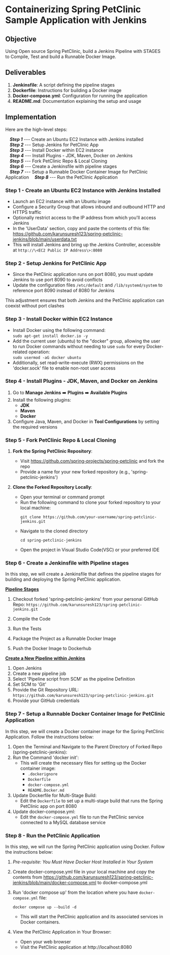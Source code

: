 # Containerizing Spring PetClinic Sample Application with Jenkins 

## Objective
Using Open source Spring PetClinic, build a Jenkins Pipeline with STAGES to Compile, Test and build a Runnable Docker Image. 

## Deliverables
1. **Jenkinsfile**: A script defining the pipeline stages
2. **Dockerfile**: Instructions for building a Docker image
3. **Docker-compose.yml**: Configuration for running the application
4. **README.md**: Documentation explaining the setup and usage

## Implementation
Here are the high-level steps:

&ensp;&ensp;***Step 1*** --- Create an Ubuntu EC2 Instance with Jenkins installed  
&ensp;&ensp;***Step 2*** --- Setup Jenkins for PetClinic App  
&ensp;&ensp;***Step 3*** --- Install Docker within EC2 instance  
&ensp;&ensp;***Step 4*** --- Install Plugins - JDK, Maven, Docker on Jenkins  
&ensp;&ensp;***Step 5*** --- Fork PetClinic Repo & Local Cloning  
&ensp;&ensp;***Step 6*** --- Create a Jenkinsfile with pipeline stages  
&ensp;&ensp;***Step 7*** --- Setup a Runnable Docker Container Image for PetClinic Application
&ensp;&ensp;***Step 8*** --- Run the PetClinic Application  


### Step 1 - Create an Ubuntu EC2 Instance with Jenkins Installed
- Launch an EC2 instance with an Ubuntu image
- Configure a Security Group that allows inbound and outbound HTTP and HTTPS traffic
- Optionally restrict access to the IP address from which you'll access Jenkins
- In the 'UserData' section, copy and paste the contents of this file: https://github.com/karunsuresh123/spring-petclinic-jenkins/blob/main/userdata.txt
- This will install Jenkins and bring up the Jenkins Controller, accessible at `http://\<EC2 Public IP Address\>:8080`

### Step 2 - Setup Jenkins for PetClinic App
- Since the PetClinic application runs on port 8080, you must update Jenkins to use port 8090 to avoid conflicts
- Update the configuration files `/etc/default` and `/lib/systemd/system` to reference port 8090 instead of 8080 for Jenkins

This adjustment ensures that both Jenkins and the PetClinic application can coexist without port clashes

### Step 3 - Install Docker within EC2 Instance
- Install Docker using the following command:  
 `sudo apt-get install docker.io -y`
- Add the current user (ubuntu) to the "docker" group, allowing the user to run Docker commands without needing to use `sudo` for every Docker-related operation:  
 `sudo usermod -aG docker ubuntu`
- Additionally, set read-write-execute (RWX) permissions on the 'docker.sock' file to enable non-root user access


### Step 4 - Install Plugins - JDK, Maven, and Docker on Jenkins
1. Go to **Manage Jenkins** ➡️ **Plugins** ➡️ **Available Plugins**
2. Install the following plugins:
    - **JDK**
    - **Maven**
    - **Docker**
3. Configure Java, Maven, and Docker in **Tool Configurations** by setting the required versions


### Step 5 - Fork PetClinic Repo & Local Cloning
1. **Fork the Spring PetClinic Repository**:
    - Visit https://github.com/spring-projects/spring-petclinic and fork the repo
    - Provide a name for your new forked repository (e.g., 'spring-petclinic-jenkins')

2. **Clone the Forked Repository Locally**:
    - Open your terminal or command prompt
    - Run the following command to clone your forked repository to your local machine:
      ```
      git clone https://github.com/your-username/spring-petclinic-jenkins.git
      ```
    - Navigate to the cloned directory
      ```
      cd spring-petclinic-jenkins
      ```
    - Open the project in Visual Studio Code(VSC) or your preferred IDE


### Step 6 - Create a Jenkinsfile with Pipeline stages

In this step, we will create a Jenkinsfile that defines the pipeline stages for building and deploying the Spring PetClinic application.

**<u>Pipeline Stages</u>**

1. Checkout forked 'spring-petclinic-jenkins' from your personal GitHub Repo: `https://github.com/karunsuresh123/spring-petclinic-jenkins.git`

2. Compile the Code

3. Run the Tests

4. Package the Project as a Runnable Docker Image

5. Push the Docker Image to Dockerhub

**<u>Create a New Pipeline within Jenkins</u>**

1. Open Jenkins
2. Create a new pipeline job
3. Select 'Pipeline script from SCM' as the pipeline Definition
4. Set SCM to 'Git'
5. Provide the Git Repository URL: `https://github.com/karunsuresh123/spring-petclinic-jenkins.git`
6. Provide your GitHub credentials



### Step 7 - Setup a Runnable Docker Container Image for PetClinic Application

In this step, we will create a Docker container image for the Spring PetClinic Application. Follow the instructions below:

1. Open the Terminal and Navigate to the Parent Directory of Forked Repo (spring-petclinic-jenkins):
2. Run the Command 'docker init':
   - This will create the necessary files for setting up the Docker container image:
     - `.dockerignore`
     - `Dockerfile`
     - `docker-compose.yml`
     - `README.Docker.md`
3. Update Dockerfile for Multi-Stage Build:
   - Edit the `Dockerfile` to set up a multi-stage build that runs the Spring PetClinic app on port 8080
4. Update docker-compose.yml:
   - Edit the `docker-compose.yml` file to run the PetClinic service connected to a MySQL database service


### Step 8 - Run the PetClinic Application

In this step, we will run the Spring PetClinic application using Docker. Follow the instructions below:

1. *Pre-requisite: You Must Have Docker Host Installed in Your System*

2. Create docker-compose.yml file in your local machine and copy the contents from https://github.com/karunsuresh123/spring-petclinic-jenkins/blob/main/docker-compose.yml to docker-compose.yml

3. Run 'docker compose up' from the location where you have `docker-compose.yml` file:
     ```
     docker compose up --build -d
     ```
   - This will start the PetClinic application and its associated services in Docker containers.

4. View the PetClinic Application in Your Browser:
   - Open your web browser
   - Visit the PetClinic application at http://localhost:8080



